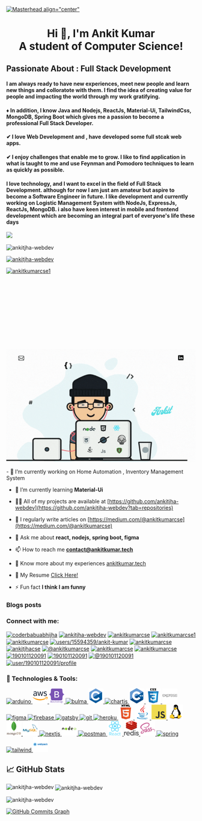 [![Masterhead align="center"](https://github.com/ankitjha-webdev/ankitjha-webdev/blob/main/github_poster%20(1280%20%C3%97%20550%20px).png)](https://ankitkumar.codes)

<h1 align="center">Hi 👋, I'm Ankit Kumar </br> A student of Computer Science!</h1>
 <h2>Passionate About  : Full Stack Development</h2>

<h4> I am always ready to have new experiences, meet new people and learn new things and colloratote with them. I find the idea of creating value for people and impacting the world through my work gratifying.
<!-- <h4>♦ I am a freelancer and I provide a services there like web developing, Software Developing, Content Writing, E-Commerce, with happy customer over 10K, Till now, I have served in 25 countries.</h4> -->
<!-- <h4>♦ Apart from this, I am also a Wordpress and Drupal Developer and I have developed 10 projects using both CMS.</h4> -->
<h4>♦ In addition, I know Java and Nodejs, ReactJs, Material-Ui, TailwindCss, MongoDB, Spring Boot which gives me a passion to become a professional Full Stack Developer.</h4>
<!-- <h4>♦ And many more Skills I have like SEO, E-Commerce, Photoshop, MS-Office, Amazon AWS, CCP. I am enthusiasts in Full Stcak Development and it's amazing to learn about its applications in various fields like crime detection, predicting diseases like cancer and Parkinson's, use of Big Data to target ads, self driving cars, creation of unique art and music. I am proficient in Python.</h4> -->
<h4>✔ I love Web Development and , have developed some full stcak web apps.</h4>
<h4>✔ I enjoy challenges that enable me to grow. I like to find application in what is taught to me and use Feynman and Pomodoro techniques to learn as quickly as possible.</h4>
<!-- <h4>✔ Having lived all around the country and meeting a lot of people, I'm able to adapt to any surrounding or circumstance.</h4> -->
  <h4>I love technology, and I want to excel in the field of Full Stack Development. although for now I am just am amateur but aspire to become a Software Engineer in future. I like development and currently working on Logistic Management System with NodeJs, ExpressJs, ReactJs, MongoDB. i also have keen interest in mobile and frontend development which are becoming an integral part of everyone's life these days
  </h4>
 <a href="https://www.github.com/ashish-devv" target="_blank" rel="noreferrer"><img
src="https://img.shields.io/github/followers/ankitjha-webdev?logo=github&style=for-the-badge&color=2bbc8a&labelColor=1c1917" /></a>

<p align="left"> <img src="https://komarev.com/ghpvc/?username=ankitjha-webdev&label=Profile%20views&color=2bbc8a&style=for-the-badge" alt="ankitjha-webdev" /> </p>

<p align="left"> <a href="https://github.com/ryo-ma/github-profile-trophy"><img src="https://github-profile-trophy.vercel.app/?username=ankitjha-webdev" alt="ankitjha-webdev" /></a> </p>

<p align="left"> <a href="https://twitter.com/ankitkumarcse1" target="blank"><img src="https://img.shields.io/twitter/follow/ankitkumarcse1?logo=twitter&style=for-the-badge" alt="ankitkumarcse1" /></a> </p>
 <p align="center" style="margin-top:200px"> <img src="https://github.com/ankitjha-webdev/ankitjha-webdev/blob/main/github.gif" width="600px" height="300px" alt="ankitjha-webdev" /> </p>
- 🔭 I’m currently working on Home Automation , Inventory Management System

- 🌱 I’m currently learning **Material-Ui**

- 👨‍💻 All of my projects are available at [https://github.com/ankitjha-webdev](https://github.com/ankitjha-webdev?tab=repositories)

- 📝 I regularly write articles on [https://medium.com/@ankitkumarcse](https://medium.com/@ankitkumarcse)

- 💬 Ask me about **react, nodejs, spring boot, figma**

- 📫 How to reach me **contact@ankitkumar.tech**

- 📄 Know more about my experiences [ankitkumar.tech](ankitkumar.tech)

- 📄 My Resume [Click Here!](https://github.com/ankitjha-webdev/ankitjha-webdev/blob/main/Ankit_Resume.pdf)

- ⚡ Fun fact **I think I am funny**


### Blogs posts
<!-- BLOG-POST-LIST:START -->
<!-- BLOG-POST-LIST:END -->

<h3 align="left">Connect with me:</h3>
<p align="left">
 <a href="https://ankitkumar.codes" target="blank"><img align="center" src="https://img.icons8.com/fluent/48/000000/internet.png" alt="coderbabuabhijha" height="30" width="40" /></a>
<a href="https://codepen.io/ankitjha-webdev" target="blank"><img align="center" src="https://raw.githubusercontent.com/rahuldkjain/github-profile-readme-generator/master/src/images/icons/Social/codepen.svg" alt="ankitjha-webdev" height="30" width="40" /></a>
<a href="https://dev.to/ankitkumarcse" target="blank"><img align="center" src="https://raw.githubusercontent.com/rahuldkjain/github-profile-readme-generator/master/src/images/icons/Social/devto.svg" alt="ankitkumarcse" height="30" width="40" /></a>
<a href="https://twitter.com/ankitkumarcse1" target="blank"><img align="center" src="https://raw.githubusercontent.com/rahuldkjain/github-profile-readme-generator/master/src/images/icons/Social/twitter.svg" alt="ankitkumarcse1" height="30" width="40" /></a>
<a href="https://linkedin.com/in/ankitkumarcse" target="blank"><img align="center" src="https://raw.githubusercontent.com/rahuldkjain/github-profile-readme-generator/master/src/images/icons/Social/linked-in-alt.svg" alt="ankitkumarcse" height="30" width="40" /></a>
<a href="https://stackoverflow.com/users/users/15594359/ankit-kumar" target="blank"><img align="center" src="https://raw.githubusercontent.com/rahuldkjain/github-profile-readme-generator/master/src/images/icons/Social/stack-overflow.svg" alt="users/15594359/ankit-kumar" height="30" width="40" /></a>
<a href="https://instagram.com/ankitkumarcse" target="blank"><img align="center" src="https://raw.githubusercontent.com/rahuldkjain/github-profile-readme-generator/master/src/images/icons/Social/instagram.svg" alt="ankitkumarcse" height="30" width="40" /></a>
<a href="https://dribbble.com/ankitjhacse" target="blank"><img align="center" src="https://raw.githubusercontent.com/rahuldkjain/github-profile-readme-generator/master/src/images/icons/Social/dribbble.svg" alt="ankitjhacse" height="30" width="40" /></a>
<a href="https://medium.com/@ankitkumarcse" target="blank"><img align="center" src="https://raw.githubusercontent.com/rahuldkjain/github-profile-readme-generator/master/src/images/icons/Social/medium.svg" alt="@ankitkumarcse" height="30" width="40" /></a>
<a href="https://www.codechef.com/users/ankitkumarcse" target="blank"><img align="center" src="https://cdn.jsdelivr.net/npm/simple-icons@3.1.0/icons/codechef.svg" alt="ankitkumarcse" height="30" width="40" /></a>
<a href="https://www.hackerrank.com/ankitkumarcse" target="blank"><img align="center" src="https://raw.githubusercontent.com/rahuldkjain/github-profile-readme-generator/master/src/images/icons/Social/hackerrank.svg" alt="ankitkumarcse" height="30" width="40" /></a>
<a href="https://codeforces.com/profile/190101120091" target="blank"><img align="center" src="https://raw.githubusercontent.com/rahuldkjain/github-profile-readme-generator/master/src/images/icons/Social/codeforces.svg" alt="190101120091" height="30" width="40" /></a>
<a href="https://www.leetcode.com/190101120091" target="blank"><img align="center" src="https://raw.githubusercontent.com/rahuldkjain/github-profile-readme-generator/master/src/images/icons/Social/leet-code.svg" alt="190101120091" height="30" width="40" /></a>
<a href="https://www.hackerearth.com/@190101120091" target="blank"><img align="center" src="https://raw.githubusercontent.com/rahuldkjain/github-profile-readme-generator/master/src/images/icons/Social/hackerearth.svg" alt="@190101120091" height="30" width="40" /></a>
<a href="https://auth.geeksforgeeks.org/user/user/190101120091/profile" target="blank"><img align="center" src="https://raw.githubusercontent.com/rahuldkjain/github-profile-readme-generator/master/src/images/icons/Social/geeks-for-geeks.svg" alt="user/190101120091/profile" height="30" width="40" /></a>
</p>

<h3 align="left">🔧 Technologies & Tools:</h3>
 
<p align="left"> <a href="https://www.arduino.cc/" target="_blank" rel="noreferrer"> <img src="https://cdn.worldvectorlogo.com/logos/arduino-1.svg" alt="arduino" width="40" height="40"/> </a> <a href="https://aws.amazon.com" target="_blank" rel="noreferrer"> <img src="https://raw.githubusercontent.com/devicons/devicon/master/icons/amazonwebservices/amazonwebservices-original-wordmark.svg" alt="aws" width="40" height="40"/> </a> <a href="https://getbootstrap.com" target="_blank" rel="noreferrer"> <img src="https://raw.githubusercontent.com/devicons/devicon/master/icons/bootstrap/bootstrap-plain-wordmark.svg" alt="bootstrap" width="40" height="40"/> </a> <a href="https://bulma.io/" target="_blank" rel="noreferrer"> <img src="https://raw.githubusercontent.com/gilbarbara/logos/804dc257b59e144eaca5bc6ffd16949752c6f789/logos/bulma.svg" alt="bulma" width="40" height="40"/> </a> <a href="https://www.cprogramming.com/" target="_blank" rel="noreferrer"> <img src="https://raw.githubusercontent.com/devicons/devicon/master/icons/c/c-original.svg" alt="c" width="40" height="40"/> </a> <a href="https://www.chartjs.org" target="_blank" rel="noreferrer"> <img src="https://www.chartjs.org/media/logo-title.svg" alt="chartjs" width="40" height="40"/> </a> <a href="https://www.w3schools.com/cpp/" target="_blank" rel="noreferrer"> <img src="https://raw.githubusercontent.com/devicons/devicon/master/icons/cplusplus/cplusplus-original.svg" alt="cplusplus" width="40" height="40"/> </a> <a href="https://www.w3schools.com/css/" target="_blank" rel="noreferrer"> <img src="https://raw.githubusercontent.com/devicons/devicon/master/icons/css3/css3-original-wordmark.svg" alt="css3" width="40" height="40"/> </a> <a href="https://expressjs.com" target="_blank" rel="noreferrer"> <img src="https://raw.githubusercontent.com/devicons/devicon/master/icons/express/express-original-wordmark.svg" alt="express" width="40" height="40"/> </a> <a href="https://www.figma.com/" target="_blank" rel="noreferrer"> <img src="https://www.vectorlogo.zone/logos/figma/figma-icon.svg" alt="figma" width="40" height="40"/> </a> <a href="https://firebase.google.com/" target="_blank" rel="noreferrer"> <img src="https://www.vectorlogo.zone/logos/firebase/firebase-icon.svg" alt="firebase" width="40" height="40"/> </a> <a href="https://www.gatsbyjs.com/" target="_blank" rel="noreferrer"> <img src="https://www.vectorlogo.zone/logos/gatsbyjs/gatsbyjs-icon.svg" alt="gatsby" width="40" height="40"/> </a> <a href="https://git-scm.com/" target="_blank" rel="noreferrer"> <img src="https://www.vectorlogo.zone/logos/git-scm/git-scm-icon.svg" alt="git" width="40" height="40"/> </a> <a href="https://heroku.com" target="_blank" rel="noreferrer"> <img src="https://www.vectorlogo.zone/logos/heroku/heroku-icon.svg" alt="heroku" width="40" height="40"/> </a> <a href="https://www.w3.org/html/" target="_blank" rel="noreferrer"> <img src="https://raw.githubusercontent.com/devicons/devicon/master/icons/html5/html5-original-wordmark.svg" alt="html5" width="40" height="40"/> </a> <a href="https://www.java.com" target="_blank" rel="noreferrer"> <img src="https://raw.githubusercontent.com/devicons/devicon/master/icons/java/java-original.svg" alt="java" width="40" height="40"/> </a> <a href="https://developer.mozilla.org/en-US/docs/Web/JavaScript" target="_blank" rel="noreferrer"> <img src="https://raw.githubusercontent.com/devicons/devicon/master/icons/javascript/javascript-original.svg" alt="javascript" width="40" height="40"/> </a> <a href="https://www.linux.org/" target="_blank" rel="noreferrer"> <img src="https://raw.githubusercontent.com/devicons/devicon/master/icons/linux/linux-original.svg" alt="linux" width="40" height="40"/> </a> <a href="https://www.mongodb.com/" target="_blank" rel="noreferrer"> <img src="https://raw.githubusercontent.com/devicons/devicon/master/icons/mongodb/mongodb-original-wordmark.svg" alt="mongodb" width="40" height="40"/> </a> <a href="https://www.mysql.com/" target="_blank" rel="noreferrer"> <img src="https://raw.githubusercontent.com/devicons/devicon/master/icons/mysql/mysql-original-wordmark.svg" alt="mysql" width="40" height="40"/> </a> <a href="https://nextjs.org/" target="_blank" rel="noreferrer"> <img src="https://cdn.worldvectorlogo.com/logos/nextjs-2.svg" alt="nextjs" width="40" height="40"/> </a> <a href="https://nodejs.org" target="_blank" rel="noreferrer"> <img src="https://raw.githubusercontent.com/devicons/devicon/master/icons/nodejs/nodejs-original-wordmark.svg" alt="nodejs" width="40" height="40"/> </a> <a href="https://postman.com" target="_blank" rel="noreferrer"> <img src="https://www.vectorlogo.zone/logos/getpostman/getpostman-icon.svg" alt="postman" width="40" height="40"/> </a> <a href="https://reactjs.org/" target="_blank" rel="noreferrer"> <img src="https://raw.githubusercontent.com/devicons/devicon/master/icons/react/react-original-wordmark.svg" alt="react" width="40" height="40"/> </a> <a href="https://redis.io" target="_blank" rel="noreferrer"> <img src="https://raw.githubusercontent.com/devicons/devicon/master/icons/redis/redis-original-wordmark.svg" alt="redis" width="40" height="40"/> </a> <a href="https://sass-lang.com" target="_blank" rel="noreferrer"> <img src="https://raw.githubusercontent.com/devicons/devicon/master/icons/sass/sass-original.svg" alt="sass" width="40" height="40"/> </a> <a href="https://spring.io/" target="_blank" rel="noreferrer"> <img src="https://www.vectorlogo.zone/logos/springio/springio-icon.svg" alt="spring" width="40" height="40"/> </a> <a href="https://tailwindcss.com/" target="_blank" rel="noreferrer"> <img src="https://www.vectorlogo.zone/logos/tailwindcss/tailwindcss-icon.svg" alt="tailwind" width="40" height="40"/> </a> <a href="https://webpack.js.org" target="_blank" rel="noreferrer"> <img src="https://raw.githubusercontent.com/devicons/devicon/d00d0969292a6569d45b06d3f350f463a0107b0d/icons/webpack/webpack-original-wordmark.svg" alt="webpack" width="40" height="40"/> </a> </p>

 ## &#x1f4c8; GitHub Stats

<p><img align="left" src="https://github-readme-stats.vercel.app/api/top-langs/?username=ankitjha-webdev&title_color=ffffff&text_color=c9cacc&icon_color=2bbc8a&bg_color=1d1f21" alt="ankitjha-webdev" /></p>

<p>&nbsp;<img align="center" src="https://github-readme-stats.vercel.app/api?username=ankitjha-webdev&show_icons=true&line_height=27&count_private=true&title_color=ffffff&text_color=c9cacc&icon_color=2bbc8a&bg_color=1d1f21" alt="ankitjha-webdev" /></p>

<p><img align="center" src="https://github-readme-streak-stats.herokuapp.com?user=ankitjha-webdev&theme=dark&hide_border=true&date_format=M%20j%5B%2C%20Y%5D&background=1D1F21&border=2BBC8A&ring=2BBC8A&stroke=2BBC8A&fire=2BBC8A&currStreakNum=2BBC8A&sideNums=2BBC8A&currStreakLabel=C9CACC&sideLabels=C9CACC&dates=C9CACC" alt="ankitjha-webdev" /></p>
 
<a href="http://www.github.com/ankitjha-webdev"><img src="https://activity-graph.herokuapp.com/graph?username=ankitjha-webdev&bg_color=1c1917&color=ffffff&line=2bbc8a&point=ffffff&area_color=1c1917&area=true&hide_border=true&custom_title=GitHub%20Commits%20Graph" alt="GitHub Commits Graph" /></a>
